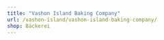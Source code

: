 ```yaml
---
title: "Vashon Island Baking Company"
url: /vashon-island/vashon-island-baking-company/
shop: Bäckerei
---
```

